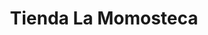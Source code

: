 ---
title: "Tienda La Momosteca"
url: /san-jose-pinula/tienda-la-momosteca-1a-calle/
shop: Allgemein
---